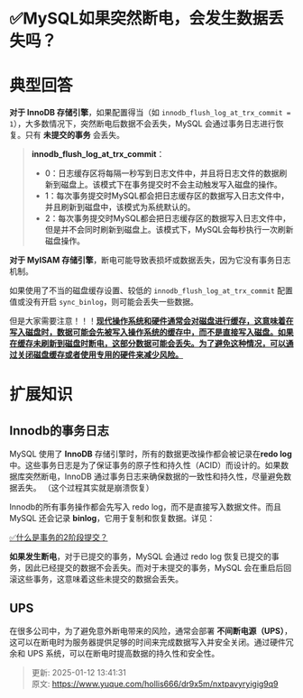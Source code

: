 # ✅MySQL如果突然断电，会发生数据丢失吗？

# 典型回答


**对于 InnoDB 存储引擎**，如果配置得当（如 `innodb_flush_log_at_trx_commit = 1`），大多数情况下，突然断电后数据不会丢失，MySQL 会通过事务日志进行恢复。只有 **未提交的事务** 会丢失。



> **<font style="color:rgb(25, 25, 25);">innodb_flush_log_at_trx_commit</font>**<font style="color:rgb(25, 25, 25);">：</font>
>
> + <font style="color:rgb(25, 25, 25);">0：日志缓存区将每隔一秒写到日志文件中，并且将日志文件的数据刷新到磁盘上。该模式下在事务提交时不会主动触发写入磁盘的操作。</font>
> + <font style="color:rgb(25, 25, 25);">1：每次事务提交时MySQL都会把日志缓存区的数据写入日志文件中，并且刷新到磁盘中，该模式为系统默认的。</font>
> + <font style="color:rgb(25, 25, 25);">2：每次事务提交时MySQL都会把日志缓存区的数据写入日志文件中，但是并不会同时刷新到磁盘上。该模式下，MySQL会每秒执行一次刷新磁盘操作。</font>
>



**对于 MyISAM 存储引擎**，断电可能导致表损坏或数据丢失，因为它没有事务日志机制。



如果使用了不当的磁盘缓存设置、较低的 `innodb_flush_log_at_trx_commit` 配置值或没有开启 `sync_binlog`，则可能会丢失一些数据。



但是大家需要注意！！！**<u>现代操作系统和硬件通常会对磁盘进行缓存，这意味着在写入磁盘时，数据可能会先被写入操作系统的缓存中，而不是直接写入磁盘。如果在缓存未刷新到磁盘时断电，这部分数据可能会丢失。为了避免这种情况，可以通过关闭磁盘缓存或者使用专用的硬件来减少风险。  </u>**

# 扩展知识


## Innodb的事务日志


MySQL 使用了 **InnoDB** 存储引擎时，所有的数据更改操作都会被记录在**redo log**中。这些事务日志是为了保证事务的原子性和持久性（ACID）而设计的。如果数据库突然断电，InnoDB 通过事务日志来确保数据的一致性和持久性，尽量避免数据丢失。  （这个过程其实就是崩溃恢复）



Innodb的所有事务操作都会先写入 redo log，而不是直接写入数据文件。而且MySQL 还会记录 **binlog**，它用于复制和恢复数据。详见：

  

[✅什么是事务的2阶段提交？](https://www.yuque.com/hollis666/dr9x5m/geuks1bbiwd39h1r)



**如果发生断电**，对于已提交的事务，MySQL 会通过 redo log 恢复已提交的事务，因此已经提交的数据不会丢失。而对于未提交的事务，MySQL 会在重启后回滚这些事务，这意味着这些未提交的数据会丢失。



## UPS


在很多公司中，为了避免意外断电带来的风险，通常会部署 **不间断电源（UPS）**，这可以在断电时为服务器提供足够的时间来完成数据写入并安全关闭。通过硬件冗余和 UPS 系统，可以在断电时提高数据的持久性和安全性。  



> 更新: 2025-01-12 13:41:31  
> 原文: <https://www.yuque.com/hollis666/dr9x5m/nxtpavyryigig9q9>